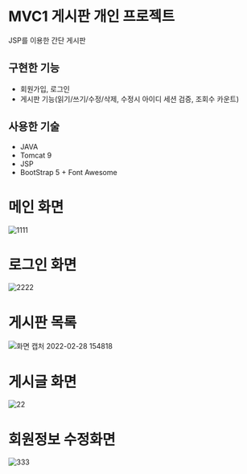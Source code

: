 MVC1 게시판 개인 프로젝트
===================
JSP를 이용한 간단 게시판

## 구현한 기능
* 회원가입, 로그인 
* 게시판 기능(읽기/쓰기/수정/삭제, 수정시 아이디 세션 검증, 조회수 카운트)

## 사용한 기술
* JAVA
* Tomcat 9
* JSP
* BootStrap 5 + Font Awesome


# 메인 화면
![1111](https://user-images.githubusercontent.com/51532254/157568647-5c4cb855-7449-4924-ab55-980822edecff.JPG)

# 로그인 화면
![2222](https://user-images.githubusercontent.com/51532254/157568688-f84f0dfd-282d-46a3-969f-cba67bf1c32f.JPG)
 
# 게시판 목록
![화면 캡처 2022-02-28 154818](https://user-images.githubusercontent.com/51532254/157567760-d3969ba1-aab9-4f1a-b20f-4b6bf93c2bc5.jpg)

# 게시글 화면
![22](https://user-images.githubusercontent.com/51532254/157568745-24de7f41-35f0-4185-bc18-3a349cb2554a.JPG)
 
# 회원정보 수정화면
![333](https://user-images.githubusercontent.com/51532254/157568815-810600a1-a62c-41ca-89d8-86838ae482ed.JPG)
 
